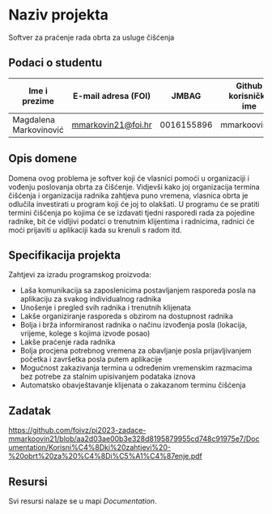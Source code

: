 # Naziv projekta
Softver za praćenje rada obrta za usluge čišćenja

## Podaci o studentu

Ime i prezime | E-mail adresa (FOI) | JMBAG | Github korisničko ime
------------  | ------------------- | ----- | ---------------------
Magdalena Markovinović | mmarkovin21@foi.hr | 0016155896 | mmarkoovin21


## Opis domene 
Domena ovog problema je softver koji će vlasnici pomoći u organizaciji i vođenju poslovanja obrta za čišćenje. Vidjevši kako joj organizacija termina čišćenja i organizacija radnika zahtjeva puno vremena, vlasnica obrta je odlučila investirati u program koji će joj to olakšati. U programu će se pratiti termini čišćenja po kojima će se izdavati tjedni rasporedi rada za pojedine radnike, bit će vidljivi podatci o trenutnim klijentima i radnicima, radnici će moći prijaviti u aplikaciji kada su krenuli s radom itd.

## Specifikacija projekta
Zahtjevi za izradu programskog proizvoda:
- Laša komunikacija sa zaposlenicima postavljanjem rasporeda posla na aplikaciju za svakog individualnog radnika
- Unošenje i pregled svih radnika i trenutnih klijenata
- Lakše organiziranje rasporeda s obzirom na dostupnost radnika
- Bolja i brža informiranost radnika o načinu izvođenja posla (lokacija, vrijeme, kolege s kojima izvode posao)
- Lakše praćenje rada radnika 
- Bolja procjena potrebnog vremena za obavljanje posla prijavljivanjem početka i završetka posla putem aplikacije
- Mogućnost zakazivanja termina u određenim vremenskim razmacima bez potrebe za stalnim upisivanjem podataka iznova
- Automatsko obavještavanje klijenata o zakazanom terminu čišćenja

## Zadatak

https://github.com/foivz/pi2023-zadace-mmarkoovin21/blob/aa2d03ae00b3e328d8195879955cd748c91975e7/Documentation/Korisni%C4%8Dki%20zahtjevi%20-%20obrt%20za%20%C4%8Di%C5%A1%C4%87enje.pdf

## Resursi
Svi resursi nalaze se u mapi _Documentation_.
